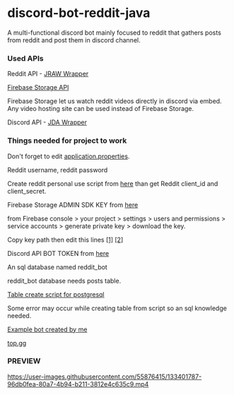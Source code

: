 # discord-bot-reddit-java

A multi-functional discord bot mainly focused to reddit that gathers posts from reddit and post them in discord channel.
### Used APIs ###
Reddit API - [JRAW Wrapper](https://github.com/mattbdean/JRAW)

[Firebase Storage API](https://console.firebase.google.com/)

Firebase Storage let us watch reddit videos directly in discord via embed. Any video hosting site can be used instead of Firebase Storage.

Discord API - [JDA Wrapper](https://github.com/DV8FromTheWorld/JDA)

### Things needed for project to work ###

Don't forget to edit [application.properties](https://github.com/Glaxier0/discord-bot-reddit-java/blob/main/src/main/resources/application.properties).

Reddit username, reddit password

Create reddit personal use script from [here](https://www.reddit.com/prefs/apps) than get Reddit client_id and client_secret.

Firebase Storage ADMIN SDK KEY from [here](https://console.firebase.google.com/)

from Firebase console > your project > settings > users and permissions > service accounts > generate private key > download the key.

Copy key path then edit this lines [[1]](https://github.com/Glaxier0/discord-bot-reddit-java/blob/7ac2606c0bc97d621ebc4eb2f11a97cc8201d6a6/src/main/java/com/discord/bot/Service/UploadToFirebase.java#L19)
[[2]](https://github.com/Glaxier0/discord-bot-reddit-java/blob/7ac2606c0bc97d621ebc4eb2f11a97cc8201d6a6/src/main/java/com/discord/bot/Service/RemoveOldPosts.java#L36)

Discord API BOT TOKEN from [here](https://discord.com/developers/applications)

An sql database named reddit_bot

reddit_bot database needs posts table.

[Table create script for postgresql](https://github.com/Glaxier0/discord-bot-java/blob/master/postgresql-create-script.md)

Some error may occur while creating table from script so an sql knowledge needed.

[Example bot created by me](https://discord.com/api/oauth2/authorize?client_id=863361433807093792&permissions=139586889792&scope=bot%20applications.commands)

[top.gg](https://top.gg/bot/855806720834928641)

### PREVIEW ###

https://user-images.githubusercontent.com/55876415/133401787-96db0fea-80a7-4b94-b211-3812e4c635c9.mp4











